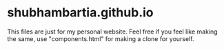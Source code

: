 # shubhambartia.github.io
This files are just for my personal website. Feel free if you feel like making the same, use "components.html" for making a clone for yourself.
